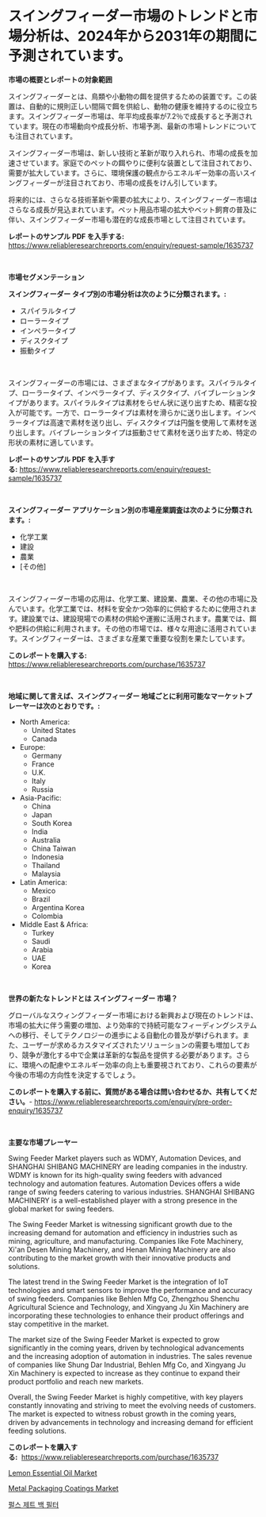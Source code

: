 <p><h1>スイングフィーダー市場のトレンドと市場分析は、2024年から2031年の期間に予測されています。</h1></p><p><strong>市場の概要とレポートの対象範囲</strong></p>
<p><p>スイングフィーダーとは、鳥類や小動物の餌を提供するための装置です。この装置は、自動的に規則正しい間隔で餌を供給し、動物の健康を維持するのに役立ちます。スイングフィーダー市場は、年平均成長率が7.2％で成長すると予測されています。現在の市場動向や成長分析、市場予測、最新の市場トレンドについても注目されています。</p><p>スイングフィーダー市場は、新しい技術と革新が取り入れられ、市場の成長を加速させています。家庭でのペットの餌やりに便利な装置として注目されており、需要が拡大しています。さらに、環境保護の観点からエネルギー効率の高いスイングフィーダーが注目されており、市場の成長をけん引しています。</p><p>将来的には、さらなる技術革新や需要の拡大により、スイングフィーダー市場はさらなる成長が見込まれています。ペット用品市場の拡大やペット飼育の普及に伴い、スイングフィーダー市場も潜在的な成長市場として注目されています。</p></p>
<p><strong>レポートのサンプル PDF を入手する:</strong> <a href="https://www.reliableresearchreports.com/enquiry/request-sample/1635737">https://www.reliableresearchreports.com/enquiry/request-sample/1635737</a></p>
<p>&nbsp;</p>
<p><strong>市場セグメンテーション</strong></p>
<p><strong>スイングフィーダー タイプ別の市場分析は次のように分類されます。:</strong></p>
<p><ul><li>スパイラルタイプ</li><li>ローラータイプ</li><li>インペラータイプ</li><li>ディスクタイプ</li><li>振動タイプ</li></ul></p>
<p>&nbsp;</p>
<p><p>スイングフィーダーの市場には、さまざまなタイプがあります。スパイラルタイプ、ローラータイプ、インペラータイプ、ディスクタイプ、バイブレーションタイプがあります。スパイラルタイプは素材をらせん状に送り出すため、精密な投入が可能です。一方で、ローラータイプは素材を滑らかに送り出します。インペラータイプは高速で素材を送り出し、ディスクタイプは円盤を使用して素材を送り出します。バイブレーションタイプは振動させて素材を送り出すため、特定の形状の素材に適しています。</p></p>
<p><strong>レポートのサンプル PDF を入手する:</strong>&nbsp;<a href="https://www.reliableresearchreports.com/enquiry/request-sample/1635737">https://www.reliableresearchreports.com/enquiry/request-sample/1635737</a></p>
<p>&nbsp;</p>
<p><strong> スイングフィーダー アプリケーション別の市場産業調査は次のように分類されます。:</strong></p>
<p><ul><li>化学工業</li><li>建設</li><li>農業</li><li>[その他]</li></ul></p>
<p>&nbsp;</p>
<p><p>スイングフィーダー市場の応用は、化学工業、建設業、農業、その他の市場に及んでいます。化学工業では、材料を安全かつ効率的に供給するために使用されます。建設業では、建設現場での素材の供給や運搬に活用されます。農業では、餌や肥料の供給に利用されます。その他の市場では、様々な用途に活用されています。スイングフィーダーは、さまざまな産業で重要な役割を果たしています。</p></p>
<p><strong>このレポートを購入する:</strong>&nbsp; <a href="https://www.reliableresearchreports.com/purchase/1635737">https://www.reliableresearchreports.com/purchase/1635737</a></p>
<p>&nbsp;</p>
<p><strong>地域に関して言えば、スイングフィーダー 地域ごとに利用可能なマーケットプレーヤーは次のとおりです。:</strong></p>
<p><ul>
    <li>
        North America:
        <ul>
            <li>United States</li>
            <li>Canada</li>
        </ul>
    </li>
    <li>
        Europe:
        <ul>
            <li>Germany</li>
            <li>France</li>
            <li>U.K.</li>
            <li>Italy</li>
            <li>Russia</li>
        </ul>
    </li>
    <li>
        Asia-Pacific:
        <ul>
            <li>China</li>
            <li>Japan</li>
            <li>South Korea</li>
            <li>India</li>
            <li>Australia</li>
            <li>China Taiwan</li>
            <li>Indonesia</li>
            <li>Thailand</li>
            <li>Malaysia</li>
        </ul>
    </li>
    <li>
        Latin America:
        <ul>
            <li>Mexico</li>
            <li>Brazil</li>
            <li>Argentina Korea</li>
            <li>Colombia</li>
        </ul>
    </li>
    <li>
        Middle East & Africa:
        <ul>
            <li>Turkey</li>
            <li>Saudi</li>
            <li>Arabia</li>
            <li>UAE</li>
            <li>Korea</li>
        </ul>
    </li>
    </ul></p>
<p>&nbsp;</p>
<p><strong>世界の新たなトレンドとは スイングフィーダー 市場？</strong></p>
<p><p>グローバルなスウィングフィーダー市場における新興および現在のトレンドは、市場の拡大に伴う需要の増加、より効率的で持続可能なフィーディングシステムへの移行、そしてテクノロジーの進歩による自動化の普及が挙げられます。また、ユーザーが求めるカスタマイズされたソリューションの需要も増加しており、競争が激化する中で企業は革新的な製品を提供する必要があります。さらに、環境への配慮やエネルギー効率の向上も重要視されており、これらの要素が今後の市場の方向性を決定するでしょう。</p></p>
<p><strong>このレポートを購入する前に、質問がある場合は問い合わせるか、共有してください。</strong>- <a href="https://www.reliableresearchreports.com/enquiry/pre-order-enquiry/1635737">https://www.reliableresearchreports.com/enquiry/pre-order-enquiry/1635737</a></p>
<p>&nbsp;</p>
<p><strong>主要な市場プレーヤー</strong></p>
<p><p>Swing Feeder Market players such as WDMY, Automation Devices, and SHANGHAI SHIBANG MACHINERY are leading companies in the industry. WDMY is known for its high-quality swing feeders with advanced technology and automation features. Automation Devices offers a wide range of swing feeders catering to various industries. SHANGHAI SHIBANG MACHINERY is a well-established player with a strong presence in the global market for swing feeders.</p><p>The Swing Feeder Market is witnessing significant growth due to the increasing demand for automation and efficiency in industries such as mining, agriculture, and manufacturing. Companies like Fote Machinery, Xi'an Desen Mining Machinery, and Henan Mining Machinery are also contributing to the market growth with their innovative products and solutions.</p><p>The latest trend in the Swing Feeder Market is the integration of IoT technologies and smart sensors to improve the performance and accuracy of swing feeders. Companies like Behlen Mfg Co, Zhengzhou Shenchu Agricultural Science and Technology, and Xingyang Ju Xin Machinery are incorporating these technologies to enhance their product offerings and stay competitive in the market.</p><p>The market size of the Swing Feeder Market is expected to grow significantly in the coming years, driven by technological advancements and the increasing adoption of automation in industries. The sales revenue of companies like Shung Dar Industrial, Behlen Mfg Co, and Xingyang Ju Xin Machinery is expected to increase as they continue to expand their product portfolio and reach new markets.</p><p>Overall, the Swing Feeder Market is highly competitive, with key players constantly innovating and striving to meet the evolving needs of customers. The market is expected to witness robust growth in the coming years, driven by advancements in technology and increasing demand for efficient feeding solutions.</p></p>
<p><strong>このレポートを購入する:</strong>&nbsp;&nbsp;<a href="https://www.reliableresearchreports.com/purchase/1635737">https://www.reliableresearchreports.com/purchase/1635737</a></p>
<p><p><a href="https://fuschia-pecorino-a6d.notion.site/Lemon-Essential-Oil-Market-Size-Growth-and-Forecast-from-2024-2031-97f4b7087b934c05a5113eb9504155e7">Lemon Essential Oil Market</a></p><p><a href="https://florentine-yuzu-f42.notion.site/Metal-Packaging-Coatings-Market-Share-Market-New-Trends-Analysis-Report-By-Type-By-Application-B-73389cb10e4f4c4fb1dafdd33bbae8e2">Metal Packaging Coatings Market</a></p><p><a href="https://github.com/vsap75a286l/Market-Research-Report-List-1/blob/main/43712946396.md">펄스 제트 백 필터</a></p></p>